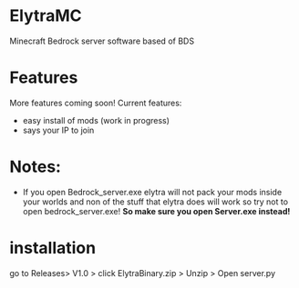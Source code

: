 # ElytraMC
Minecraft Bedrock server software based of BDS

# Features
More features coming soon!
Current features:
+ easy install of mods (work in progress)
+ says your IP to join

# Notes:
+ If you open Bedrock_server.exe elytra will not pack your mods inside your worlds and non of the stuff that elytra does will 
work so try not to open bedrock_server.exe! <strong> So make sure you open Server.exe instead! </strong>

# installation
go to Releases> V1.0 > click ElytraBinary.zip > Unzip > Open server.py
